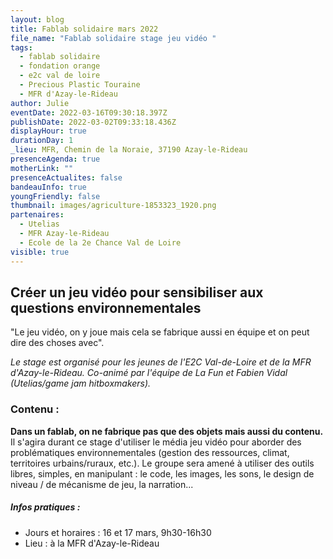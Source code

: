 ```yaml
---
layout: blog
title: Fablab solidaire mars 2022
file_name: "Fablab solidaire stage jeu vidéo "
tags:
  - fablab solidaire
  - fondation orange
  - e2c val de loire
  - Precious Plastic Touraine
  - MFR d'Azay-le-Rideau
author: Julie
eventDate: 2022-03-16T09:30:18.397Z
publishDate: 2022-03-02T09:33:18.436Z
displayHour: true
durationDay: 1
_lieu: MFR, Chemin de la Noraie, 37190 Azay-le-Rideau
presenceAgenda: true
motherLink: ""
presenceActualites: false
bandeauInfo: true
youngFriendly: false
thumbnail: images/agriculture-1853323_1920.png
partenaires:
  - Utelias
  - MFR Azay-le-Rideau
  - Ecole de la 2e Chance Val de Loire
visible: true
---
```

## Créer un jeu vidéo pour sensibiliser aux questions environnementales


"Le jeu vidéo, on y joue mais cela se fabrique aussi en équipe et on peut dire des choses avec".

*Le stage est organisé pour les jeunes de l'E2C Val-de-Loire et de la MFR d'Azay-le-Rideau. Co-animé par l'équipe de La Fun et Fabien Vidal (Utelias/game jam hitboxmakers).*

### Contenu : 

**Dans un fablab, on ne fabrique pas que des objets mais aussi du contenu.** Il s'agira durant ce stage d'utiliser le média jeu vidéo pour aborder des problématiques environnementales (gestion des ressources, climat, territoires urbains/ruraux, etc.). 
Le groupe sera amené à utiliser des outils libres, simples, en manipulant : le code, les images, les sons, le design de niveau / de mécanisme de jeu, la narration... 

##### Infos pratiques :
* Jours et horaires : 16 et 17 mars, 9h30-16h30
* Lieu : à la MFR d'Azay-le-Rideau